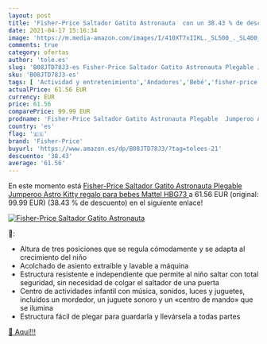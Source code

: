 ```yaml
---
layout: post
title: 'Fisher-Price Saltador Gatito Astronauta  con un 38.43 % de descuento'
date: 2021-04-17 15:16:34
image: 'https://m.media-amazon.com/images/I/410XT7xIIKL._SL500_._SL400_.jpg'
comments: true
category: ofertas
author: 'tole.es'
slug: 'B08JTD78J3-es Fisher-Price Saltador Gatito Astronauta Plegable Jumperoo...'
sku: 'B08JTD78J3-es'
tags: [ 'Actividad y entretenimiento','Andadores','Bebé','fisher-price', ]
actualPrice: 61.56 EUR
currency: EUR
price: 61.56
comparePrice: 99.99 EUR
prodname: 'Fisher-Price Saltador Gatito Astronauta Plegable  Jumperoo Astro Kitty  regalo para bebes  Mattel HBG73 '
country: 'es'
flag: '🇪🇸'
brand: 'Fisher-Price'
buyurl: 'https://www.amazon.es/dp/B08JTD78J3/?tag=tolees-21'
descuento: '38.43'
average: '61.56'
---
```


En este momento está [Fisher-Price Saltador Gatito Astronauta Plegable  Jumperoo Astro Kitty  regalo para bebes  Mattel HBG73 ](https://www.amazon.es/dp/B08JTD78J3/?tag=tolees-21) a 61.56 EUR (original: 99.99 EUR) (38.43 %  de descuento) en el siguiente enlace!

[![Fisher-Price Saltador Gatito Astronauta ](https://m.media-amazon.com/images/I/410XT7xIIKL._SL500_._SL400_.jpg)](https://www.amazon.es/dp/B08JTD78J3/?tag=tolees-21)

🔎:

- Altura de tres posiciones que se regula cómodamente y se adapta al crecimiento del niño
- Acolchado de asiento extraíble y lavable a máquina
- Estructura resistente e independiente que permite al niño saltar con total seguridad, sin necesidad de colgar el saltador de una puerta
- Centro de actividades infantil con música, sonidos, luces y juguetes, incluidos un mordedor, un juguete sonoro y un «centro de mando» que se ilumina
- Estructura fácil de plegar para guardarla y llevársela a todas partes

[🛒 Aquí!!!](https://www.amazon.es/dp/B08JTD78J3/?tag=tolees-21)
